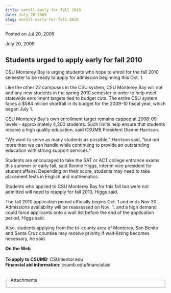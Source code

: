```yaml
---
title: enroll early for fall 2010
date: July 20 2009
slug: enroll-early-for-fall-2010
---
```


 



<span class="date">Posted on Jul 20, 2009    </span>
<p>July 20, 2009<strong><strong><br/></strong></strong></p>
<h2><strong><strong>Students urged to apply early for fall
2010</strong></strong></h2>
<p>CSU Monterey Bay is urging students who hope to enroll for the
fall 2010 semester to be ready to apply for admission beginning
this Oct. 1.&#xA0;</p>
<p>Like the other 22 campuses in the CSU system, CSU Monterey Bay
will not add any new students in the spring 2010 semester in order
to help meet statewide enrollment targets tied to budget cuts. The
entire CSU system faces a $584 million shortfall in its budget for
the 2009-10 fiscal year, which began July 1.&#xA0;</p>
<p>CSU Monterey Bay&apos;s own enrollment target remains capped at
2008-09 levels - approximately 4,200 students. Such limits help
ensure that students receive a high quality education, said CSUMB
President Dianne Harrison.&#xA0;</p>
<p>&quot;We want to serve as many students as possible,&quot; Harrison said,
&quot;but not more than we can handle while continuing to provide an
outstanding education with strong support services.&quot;&#xA0;</p>
<p>Students are encouraged to&#xA0;take the SAT or ACT college
entrance exams this summer or early fall, said Ronnie Higgs,
interim vice president for student affairs. Depending on their
score, students may need to take placement tests in
English&#xA0;and mathematics.&#xA0;&#xA0;</p>
<p>Students who applied to CSU Monterey Bay for this fall but were
not admitted will need to reapply for fall 2010, Higgs
said.&#xA0;</p>
<p>The fall 2010 application period officially begins Oct. 1 and
ends Nov 30<strong>.&#xA0;</strong> Admissions availability will be
reassessed on Nov. 1, and a high demand could force applicants onto
a wait list before the end of the application period, Higgs
said.&#xA0;</p>
<p>Also, students applying from the tri-county area of Monterey,
San Benito and Santa Cruz counties may receive priority if
wait-listing becomes necessary, he said.&#xA0;</p>
<p><strong>On the Web<br/></strong><br>
<strong>To apply to CSUMB:</strong> CSUmentor.edu<br>
<strong>Financial aid information</strong>:
csumb.edu/financialaid</br></br></p>
<fieldset class="fieldgroup group-attachments">
<legend>Attachments</legend>
<div class="field field-type-emvideo field-field-attach-video">
<div class="field-items">
<div class="field-item odd">
<div class="emvideo emvideo-video emvideo-"/>
</div>
</div>
</div>
</fieldset>





```
